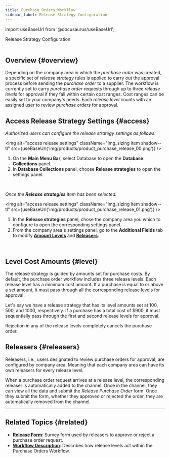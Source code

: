 ```yaml
---
title: Purchase Orders Workflow
sidebar_label: Release Strategy Configuration
---
```


import useBaseUrl from '@docusaurus/useBaseUrl'; 

<span className="hero__title">Release Strategy Configuration</span>
<br/>
<br/>

## Overview {#overview}

Depending on the company area in which the _purchase order_ was created, a specific set of _release strategy_ rules is applied to carry out the approval process before sending the _purchase order_ to a supplier. The workflow is currently set to carry _purchase order_ requests through up to three _release levels_ for approval if they fall within certain cost ranges. Cost ranges can be easily set to your company's needs. Each _release level_ counts with an assigned user to review _purchase orders_ for approval.

## Access Release Strategy Settings {#access}

<div className="alert alert--secondary">

_Authorized users can configure the release strategy settings as follows:_

<img alt="access release settings" className="img_sizing item shadow--tl" src={useBaseUrl('img/products/product_purchase_release_00.png')} />
<br/>

<div className="margin-left--xl">

1. On the **Main Menu Bar**, select <span className="badge badge--primary">Database</span> to open the **Database Collections** panel.
2. In **Database Collections** panel, choose **Release strategies** to open the settings panel.

</div>
<br/>

_Once the **Release strategies** item has been selected:_

<img alt="access release settings" className="img_sizing item shadow--tl" src={useBaseUrl('img/products/product_purchase_release_01.png')} />
<br/>

<div className="margin-left--xl">

1. In the **Release strategies** panel, chose the company area you which to configure to open the corresponding settings panel.
2. From the company area's settings panel, go to the **Additional Fields** tab to modify [**Amount Levels**](#level) and [**Releasers**](#releasers).

</div>

</div>
<br/>

## Level Cost Amounts {#level}

The release strategy is guided by amounts set for purchase costs. By default, the purchase order workflow includes three release levels. Each release level has a minimum cost amount. If a purchase is equal to or above a set amount, it must pass through all the corresponding release levels for approval.

Let's say we have a release strategy that has its level amounts set at 100, 500, and 1000, respectively. If a purchase has a total cost of $900, it must sequentially pass through the first and second release levels for approval. 

Rejection in any of the release levels completely cancels the purchase order.


## Releasers {#releasers}

Releasers, i.e., users designated to review purchase orders for approval, are configured by company area. Meaning that each company area can have its own releasers for every release level.

When a purchase order request arrives at a release level, the corresponding releaser is automatically added to the channel. Once in the channel, they can view all the data and submit the _Release Purchase Order_ form. Once they submit the form, whether they approved or rejected the order, they are automatically removed from the channel.

---

## Related Topics {#related}
- [**Release Form**](/docs/products/workflows/purchase_orders/surveys-release): Survey form used by releasers to approve or reject a purchase order request.
- [**Workflow Description**](/docs/products/workflows/purchase_orders/workflow): Describes how release levels act within the Purchase Orders Workflow.
